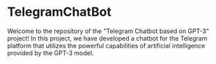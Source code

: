 # TelegramChatBot
Welcome to the repository of the "Telegram Chatbot based on GPT-3" project! In this project, we have developed a chatbot for the Telegram platform that utilizes the powerful capabilities of artificial intelligence provided by the GPT-3 model.
